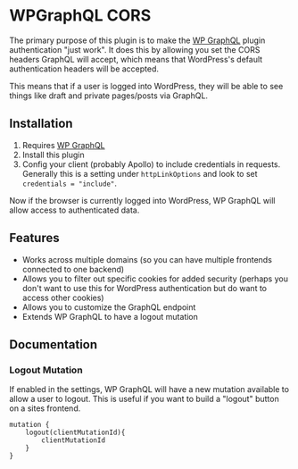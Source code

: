 # WPGraphQL CORS

The primary purpose of this plugin is to make the [WP GraphQL](https://github.com/wp-graphql/wp-graphql) plugin authentication "just work". It does this by allowing you set the CORS headers GraphQL will accept, which means that WordPress's default authentication headers will be accepted.

This means that if a user is logged into WordPress, they will be able to see things like draft and private pages/posts via GraphQL.

## Installation

1.  Requires [WP GraphQL](https://github.com/wp-graphql/wp-graphql)
1.  Install this plugin
1.  Config your client (probably Apollo) to include credentials in requests. Generally this is a setting under `httpLinkOptions` and look to set `credentials = "include"`.

Now if the browser is currently logged into WordPress, WP GraphQL will allow access to authenticated data.

## Features

- Works across multiple domains (so you can have multiple frontends connected to one backend)
- Allows you to filter out specific cookies for added security (perhaps you don't want to use this for WordPress authentication but do want to access other cookies)
- Allows you to customize the GraphQL endpoint
- Extends WP GraphQL to have a logout mutation

## Documentation

### Logout Mutation

If enabled in the settings, WP GraphQL will have a new mutation available to allow a user to logout. This is useful if you want to build a "logout" button on a sites frontend.

```
mutation {
	logout(clientMutationId){
		clientMutationId
	}
}
```
